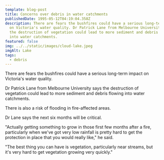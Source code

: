 ```yaml
---
template: blog-post
title: Concerns over debris in water catchments
publishedDate: 1995-05-12T04:19:04.358Z
description: There are fears the bushfires could have a serious long-term impact
  on Victoria's water quality. Dr Patrick Lane from Melbourne University says
  the destruction of vegetation could lead to more sediment and debris flowing
  into water catchments.
featured: false
img: ../../static/images/cloud-lake.jpeg
imgAlt: Lake
tags:
  - debris
---
```

There are fears the bushfires could have a serious long-term impact on Victoria's water quality.

Dr Patrick Lane from Melbourne University says the destruction of vegetation could lead to more sediment and debris flowing into water catchments.

There is also a risk of flooding in fire-affected areas.

Dr Lane says the next six months will be critical.

"Actually getting something to grow in those first few months after a fire, particularly when we've got very low rainfall is pretty hard to get the protection in place that you would really like," he said.

"The best thing you can have is vegetation, particularly near streams, but it's very hard to get vegetation growing very quickly."